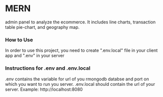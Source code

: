 # MERN
admin panel to analyze the ecommerce. It includes line charts, transaction table pie-chart, and geography map.

### How to Use
In order to use this project, you need to create ".env.local" file in your client app and ".env" in your server

### Instructions for .env and .env.local
.env contains the variable for url of you rmongodb databse and port on which you want to run you server.
.env.local should contain the url of your server. Example: http://localhost:8080
